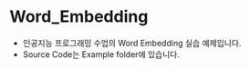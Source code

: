 # Word_Embedding

- 인공지능 프로그래밍 수업의 Word Embedding 실습 예제입니다.    
- Source Code는 Example folder에 있습니다.    

